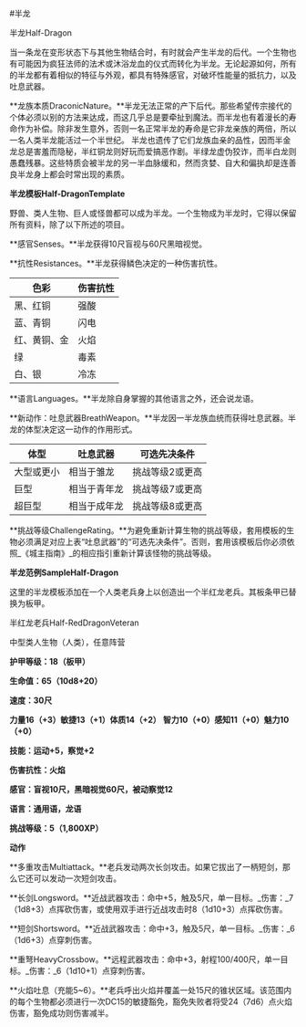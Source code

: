 #半龙

半龙Half-Dragon

当一条龙在变形状态下与其他生物结合时，有时就会产生半龙的后代。一个生物也有可能因为疯狂法师的法术或沐浴龙血的仪式而转化为半龙。无论起源如何，所有的半龙都有着相似的特征与外观，都具有特殊感官，对破坏性能量的抵抗力，以及吐息武器。

**龙族本质DraconicNature。**半龙无法正常的产下后代。那些希望传宗接代的个体必须以别的方法来达成，而这几乎总是要牵扯到魔法。而半龙也有着漫长的寿命作为补偿。除非发生意外，否则一名正常半龙的寿命是它非龙亲族的两倍，所以一名人类半龙能活过一个半世纪。
半龙也遗传了它们龙族血亲的品性，因而半金龙总是害羞而隐秘，半红铜龙则好玩而爱搞恶作剧。半绿龙虚伪狡诈，而半白龙则愚蠢残暴。这些特质会被半龙的另一半血脉缓和，然而贪婪、自大和偏执却是连善良半龙身上都会时常出现的素质。

**半龙模板Half-DragonTemplate**

野兽、类人生物、巨人或怪兽都可以成为半龙。一个生物成为半龙时，它得以保留所有资料，除了以下所述的项目。

**感官Senses。**半龙获得10尺盲视与60尺黑暗视觉。

**抗性Resistances。**半龙获得鳞色决定的一种伤害抗性。

|**色彩**|**伤害抗性**|
|------|--------|
|黑、红铜|强酸|
|蓝、青铜|闪电|
|红、黄铜、金|火焰|
|绿|毒素|
|白、银|冷冻|
**语言Languages。**半龙除自身掌握的其他语言之外，还会说龙语。

**新动作：吐息武器BreathWeapon。**半龙因一半龙族血统而获得吐息武器。半龙的体型决定这一动作的作用形式。

|**体型**|**吐息武器**|**可选先决条件**|
|------|--------|----------|
|大型或更小|相当于雏龙|挑战等级2或更高|
|巨型|相当于青年龙|挑战等级7或更高|
|超巨型|相当于成年龙|挑战等级8或更高|

**挑战等级ChallengeRating。**为避免重新计算生物的挑战等级，套用模板的生物必须满足对应上表“吐息武器”的“可选先决条件”。否则，套用该模板后你必须依照_《城主指南》_的相应指引重新计算该怪物的挑战等级。

**半龙范例SampleHalf-Dragon**

这里的半龙模板添加在一个人类老兵身上以创造出一个半红龙老兵。其板条甲已替换为板甲。

半红龙老兵Half-RedDragonVeteran

中型类人生物（人类），任意阵营

**护甲等级：18（板甲）**

**生命值：65（10d8+20）**

**速度：30尺**

**力量16（+3）敏捷13（+1）体质14（+2）**
**智力10（+0）感知11（+0）魅力10（+0）**

**技能：运动+5，察觉+2**

**伤害抗性：火焰**

**感官：盲视10尺，黑暗视觉60尺，被动察觉12**

**语言：通用语，龙语**

**挑战等级：5（1,800XP）**

**动作**

**多重攻击Multiattack。**老兵发动两次长剑攻击。如果它拔出了一柄短剑，那么它还可以发动一次短剑攻击。

**长剑Longsword。**近战武器攻击：命中+5，触及5尺，单一目标。_伤害：_7（1d8+3）点挥砍伤害，或使用双手进行近战攻击时8（1d10+3）点挥砍伤害。

**短剑Shortsword。**近战武器攻击：命中+3，触及5尺，单一目标。_伤害：_6（1d6+3）点穿刺伤害。

**重弩HeavyCrossbow。**远程武器攻击：命中+3，射程100/400尺，单一目标。_伤害：_6（1d10+1）点穿刺伤害。

**火焰吐息（充能5~6）。**老兵呼出火焰并覆盖一处15尺的锥状区域。该范围内的每个生物都必须进行一次DC15的敏捷豁免，豁免失败者将受24（7d6）点火焰伤害，豁免成功则伤害减半。
